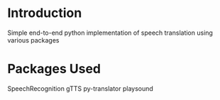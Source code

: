 # Introduction
Simple end-to-end python implementation of speech translation using various packages

# Packages Used
SpeechRecognition
gTTS
py-translator
playsound
